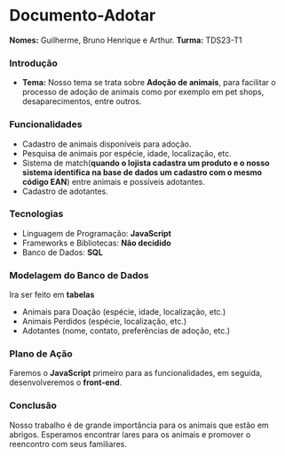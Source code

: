 # Documento-Adotar
**Nomes:** Guilherme, Bruno Henrique e Arthur.
**Turma:** TDS23-T1

### Introdução
* **Tema:** Nosso tema se trata sobre **Adoção de animais**, para facilitar o processo de adoção de animais como por exemplo em pet shops, desaparecimentos, entre outros.
  
### Funcionalidades
* Cadastro de animais disponíveis para adoção.
* Pesquisa de animais por espécie, idade, localização, etc.
* Sistema de match(**quando o lojista cadastra um produto e o nosso sistema identifica na base de dados um cadastro com o mesmo código EAN**) entre animais e possíveis adotantes.
* Cadastro de adotantes.

### Tecnologias
* Linguagem de Programação: **JavaScript**
* Frameworks e Bibliotecas: **Não decidido**
* Banco de Dados: **SQL**

### Modelagem do Banco de Dados
Ira ser feito em **tabelas** 
* Animais para Doação (espécie, idade, localização, etc.)
* Animais Perdidos (espécie, localização, etc.)
* Adotantes (nome, contato, preferências de adoção, etc.)

### Plano de Ação
Faremos o **JavaScript** primeiro para as funcionalidades, em seguida, desenvolveremos o **front-end**.

### Conclusão
Nosso trabalho é de grande importância para os animais que estão em abrigos. Esperamos encontrar lares para os animais e promover o reencontro com seus familiares. 

